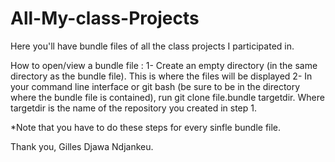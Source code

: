 # All-My-class-Projects
Here you'll have bundle files of all the class projects I participated in.

How to open/view a bundle file :
1- Create an empty directory (in the same directory as the bundle file). This is where the files will be displayed
2- In your command line interface or git bash (be sure to be in the directory where the bundle file is contained), 
run git clone file.bundle targetdir. Where targetdir is the name of the repository you created in step 1.

*Note that you have to do these steps for every sinfle bundle file.

Thank you, Gilles Djawa Ndjankeu.
